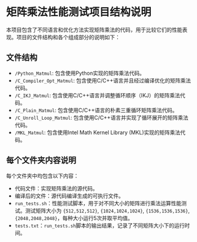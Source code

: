 # 矩阵乘法性能测试项目结构说明

本项目包含了不同语言和优化方法实现矩阵乘法的代码，用于比较它们的性能表现。项目的文件结构和各个组成部分的说明如下：

## 文件结构

- `/Python_Matmul`: 包含使用Python实现的矩阵乘法代码。
- `/C_Compiler_Opt_Matmul`: 包含使用C/C++语言并且经过编译优化的矩阵乘法代码。
- `/C_IKJ_Matmul`: 包含使用C/C++语言并调整循环顺序（IKJ）的矩阵乘法代码。
- `/C_Plain_Matmul`: 包含使用C/C++语言的朴素三重循环矩阵乘法代码。
- `/C_Unroll_Loop_Matmul`: 包含使用C/C++语言并实现了循环展开的矩阵乘法代码。
- `/MKL_Matmul`: 包含使用Intel Math Kernel Library (MKL)实现的矩阵乘法代码。

## 每个文件夹内容说明

每个文件夹中均包含以下内容：

- 代码文件：实现矩阵乘法的源代码。
- 编译后的文件：源代码编译生成的可执行文件。
- `run_tests.sh`：性能测试脚本，用于对不同大小的矩阵进行乘法运算性能测试。测试矩阵大小为 `{512,512,512}`, `{1024,1024,1024}`, `{1536,1536,1536}`, `{2048,2048,2048}`，每种大小运行5次并取平均值。
- `tests.txt`：`run_tests.sh`脚本的输出结果，记录了不同矩阵大小下的运行时间。
